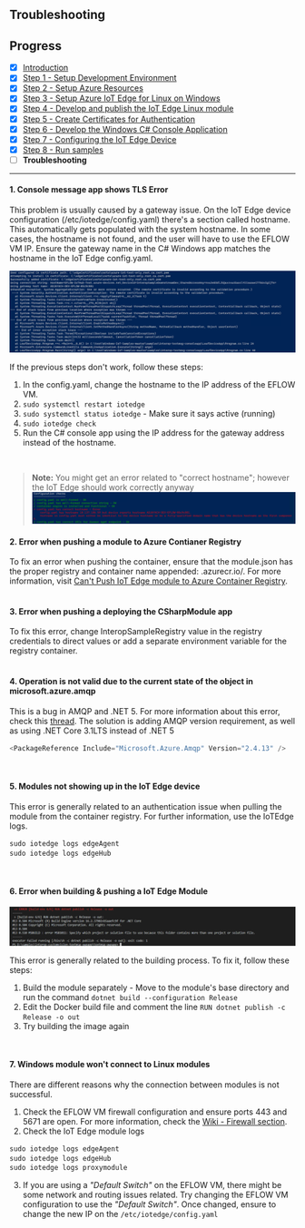 ## Troubleshooting

## Progress

- [x] [Introduction](../README.md)  
- [x] [Step 1 - Setup Development Environment](./Setup%20DevVM.MD)   
- [x] [Step 2 - Setup Azure Resources](./Setup%20Azure%20Resources.MD)  
- [x] [Step 3 - Setup Azure IoT Edge for Linux on Windows](./Setup%20Azure%20IoT%20Edge%20for%20Linux%20on%20Windows.MD)
- [x] [Step 4 - Develop and publish the IoT Edge Linux module](./Develop%20and%20publish%20the%20IoT%20edge%20Linux%20module.MD)  
- [x] [Step 5 - Create Certificates for Authentication](./Create%20Certificates%20for%20Authentication.MD)  
- [x] [Step 6 - Develop the Windows C# Console Application](./Develop%20the%20Windows%20C%23%20Console%20Application.MD)  
- [x] [Step 7 - Configuring the IoT Edge Device](./Configuring%20the%20IoT%20Edge%20Device.MD)  
- [x] [Step 8 - Run samples](./Run%20samples.MD) 
- [ ] **Troubleshooting**
---


#### 1. Console message app shows TLS Error ####
This problem is usually caused by a gateway issue. On the IoT Edge device configuration (/etc/iotedge/config.yaml) there's a section called hostname. This automatically gets populated with the system hostname. In some cases, the hostname is not found, and the user will have to use the EFLOW VM IP. Ensure the gateway name in the C# Windows app matches the hostname in the IoT Edge config.yaml. 

![TLS Error](./Images/TLS_Error.png)

If the previous steps don't work, follow these steps:
1. In the config.yaml, change the hostname to the IP address of the EFLOW VM. 
2. `sudo systemctl restart iotedge` 
3. `sudo systemctl status iotedge` - Make sure it says active (running)  
4. `sudo iotedge check` 
5. Run the C# console app using the IP address for the gateway address instead of the hostname.
<br/>


> **Note:** You might get an error related to "correct hostname"; however the IoT Edge should work correctly anyway
> ![LogError](./Images/LogError.png)


#### 2. Error when pushing a module to Azure Contianer Registry ####
To fix an error when pushing the container, ensure that the module.json has the proper registry and container name appended: <repository>.azurecr.io/<containername>. For more information, visit [Can't Push IoT Edge module to Azure Container Registry](https://github.com/MicrosoftDocs/azure-docs/issues/22296).
<br/><br/>

#### 3. Error when pushing a deploying the CSharpModule app ####
To fix this error,  change InteropSampleRegistry value in the registry credentials to direct values or add a separate environment variable for the registry container.
<br/><br/>

#### 4. Operation is not valid due to the current state of the object in microsoft.azure.amqp ####
This is a bug in AMQP and .NET 5. For more information about this error, check this [thread](https://stackoverflow.com/questions/64804036/operation-is-not-valid-due-to-the-current-state-of-the-object-source-microsoft). The solution is adding AMQP version requirement, as well as using .NET Core 3.1LTS  instead of .NET 5
```csharp
<PackageReference Include="Microsoft.Azure.Amqp" Version="2.4.13" /> 
```
<br/>

#### 5. Modules not showing up in the IoT Edge device ####
This error is generally related to an authentication issue when pulling the module from the container registry. For further information, use the IoTEdge logs.
```powershell
sudo iotedge logs edgeAgent 
sudo iotedge logs edgeHub 
```

<br/>

#### 6. Error when building & pushing a IoT Edge Module  ####
![BuildAndPushError](./Images/BuildAndPushError.png)

This error is generally related to the building process. To fix it, follow these steps:
1. Build the module separately - Move to the module's base directory and run the command `dotnet build --configuration Release`
2. Edit the Docker build file and comment the line `RUN dotnet publish -c Release -o out`
3. Try building the image again

<br/>

#### 7. Windows module won't connect to Linux modules  ####
There are different reasons why the connection between modules is not successful. 
1. Check the EFLOW VM firewall configuration and ensure ports 443 and 5671 are open. For more information, check the [Wiki - Firewall section](https://github.com/Azure/iotedge-eflow/wiki/Firewall).
2. Check the IoT Edge module logs
```powershell
sudo iotedge logs edgeAgent 
sudo iotedge logs edgeHub 
sudo iotedge logs proxymodule
```
3. If you are using a _"Default Switch"_ on the EFLOW VM, there might be some network and routing issues related. Try changing the EFLOW VM configuration to use the _"Default Switch"_. Once changed, ensure to change the new IP on the `/etc/iotedge/config.yaml`
